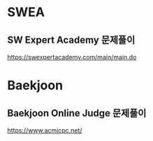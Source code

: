 
# SWEA
## SW Expert Academy 문제풀이
https://swexpertacademy.com/main/main.do

# Baekjoon
## Baekjoon Online Judge 문제풀이
https://www.acmicpc.net/
